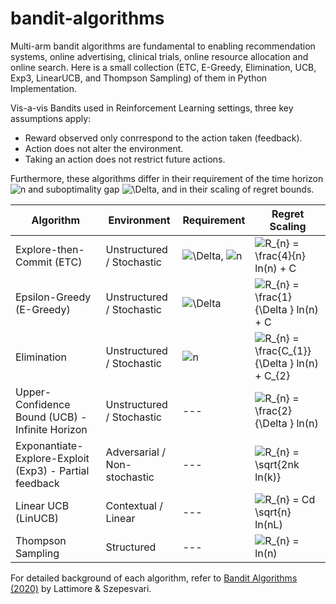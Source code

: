 # bandit-algorithms
Multi-arm bandit algorithms are fundamental to enabling recommendation systems, online advertising, clinical trials, online resource allocation and online search. Here is a small collection (ETC, E-Greedy, Elimination, UCB, Exp3, LinearUCB, and Thompson Sampling) of them in Python Implementation.

Vis-a-vis Bandits used in Reinforcement Learning settings, three key assumptions apply:
- Reward observed only conrrespond to the action taken (feedback).
- Action does not alter the environment.
- Taking an action does not restrict future actions.

Furthermore, these algorithms differ in their requirement of the time horizon ![n](https://latex.codecogs.com/svg.image?n)  and suboptimality gap ![\Delta](https://latex.codecogs.com/svg.image?\Delta_{i}&space;), and in their scaling of regret bounds.



| Algorithm | Environment | Requirement | Regret Scaling |
| --- | --- | --- | --- |
| Explore-then-Commit (ETC) | Unstructured / Stochastic | ![\Delta](https://latex.codecogs.com/svg.image?\Delta_{i}&space;), ![n](https://latex.codecogs.com/svg.image?n) | ![R_{n} = \frac{4}{n}  ln(n) + C](https://latex.codecogs.com/svg.image?R_{n}&space;=&space;\frac{4}{n}&space;&space;ln(n)&space;&plus;&space;C) |
| Epsilon-Greedy (E-Greedy)| Unstructured / Stochastic | ![\Delta](https://latex.codecogs.com/svg.image?\Delta_{i}&space;) | ![R_{n} = \frac{1}{\Delta }  ln(n) + C](https://latex.codecogs.com/svg.image?R_{n}&space;=&space;\frac{1}{\Delta&space;}&space;&space;ln(n)&space;&plus;&space;C) |
| Elimination | Unstructured / Stochastic | ![n](https://latex.codecogs.com/svg.image?n) | ![R_{n} = \frac{C_{1}}{\Delta }  ln(n) + C_{2}](https://latex.codecogs.com/svg.image?R_{n}&space;=&space;\frac{C_{1}}{\Delta&space;}&space;&space;ln(n)&space;&plus;&space;C_{2}) |
| Upper-Confidence Bound (UCB) - Infinite Horizon | Unstructured / Stochastic | --- | ![R_{n} = \frac{2}{\Delta }  ln(n)](https://latex.codecogs.com/svg.image?R_{n}&space;=&space;\frac{2}{\Delta&space;}&space;&space;ln(n)) |
| Exponantiate-Explore-Exploit (Exp3) - Partial feedback | Adversarial / Non-stochastic | --- | ![R_{n} = \sqrt{2nk  ln(k)}](https://latex.codecogs.com/svg.image?R_{n}&space;=&space;\sqrt{2nk&space;&space;ln(k)}) |
| Linear UCB (LinUCB) | Contextual / Linear | --- | ![R_{n} = Cd \sqrt{n} ln(nL)](https://latex.codecogs.com/svg.image?R_{n}&space;=&space;Cd&space;\sqrt{n}&space;ln(nL)) |
| Thompson Sampling | Structured | --- | ![R_{n} = ln(n)](https://latex.codecogs.com/svg.image?R_{n}&space;=&space;ln(n)) |

For detailed background of each algorithm, refer to [Bandit Algorithms (2020)](https://doi.org/10.1017/9781108571401) by Lattimore & Szepesvari.

